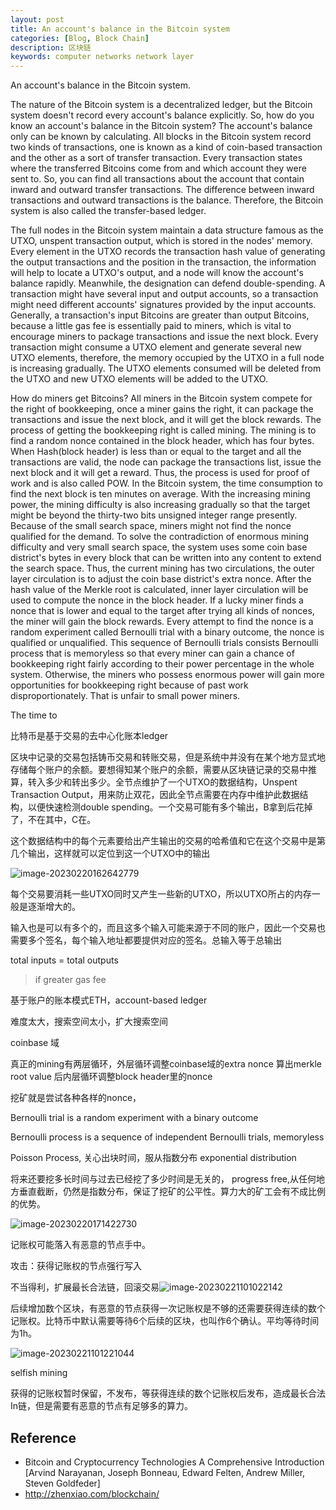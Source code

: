 ```yaml
---
layout: post
title: An account's balance in the Bitcoin system
categories: [Blog, Block Chain]
description: 区块链
keywords: computer networks network layer 
---
```


An account's balance in the Bitcoin system.

The nature of the Bitcoin system is a decentralized ledger, but the Bitcoin system doesn't record every account's balance explicitly. So, how do you know an account's balance in the Bitcoin system? The account's balance only can be known by calculating. All blocks in the Bitcoin system record two kinds of transactions, one is known as a kind of coin-based transaction and the other as a sort of transfer transaction. Every transaction states where the transferred Bitcoins come from and which account they were sent to. So, you can find all transactions about the account that contain inward and outward transfer transactions. The difference between inward transactions and outward transactions is the balance. Therefore, the Bitcoin system is also called the transfer-based ledger.



The full nodes in the Bitcoin system maintain a data structure famous as the UTXO, unspent transaction output, which is stored in the nodes' memory. Every element in the UTXO records the transaction hash value of generating the output transactions and the position in the transaction, the information will help to locate a UTXO's output, and a node will know the account's balance rapidly. Meanwhile, the designation can defend double-spending. A transaction might have several input and output accounts, so a transaction might need different accounts' signatures provided by the input accounts. Generally, a transaction's input Bitcoins are greater than output Bitcoins, because a little gas fee is essentially paid to miners, which is vital to encourage miners to package transactions and issue the next block. Every transaction might consume a UTXO element and generate several new UTXO elements, therefore, the memory occupied by the UTXO in a full node is increasing gradually. The UTXO elements consumed will be deleted from the UTXO and new UTXO elements will be added to the UTXO.



How do miners get Bitcoins? All miners in the Bitcoin system compete for the right of bookkeeping, once a miner gains the right, it can package the transactions and issue the next block, and it will get the block rewards. The process of getting the bookkeeping right is called mining. The mining is to find a random nonce contained in the block header, which has four bytes. When Hash(block header) is less than or equal to the target and all the transactions are valid, the node can package the transactions list, issue the next block and it will get a reward. Thus, the process is used for proof of work and is also called POW. In the Bitcoin system, the time consumption to find the next block is ten minutes on average. With the increasing mining power, the mining difficulty is also increasing gradually so that the target might be beyond the thirty-two bits unsigned integer range presently. Because of the small search space, miners might not find the nonce qualified for the demand. To solve the contradiction of enormous mining difficulty and very small search space, the system uses some coin base district's bytes in every block that can be written into any content to extend the search space. Thus, the current mining has two circulations, the outer layer circulation is to adjust the coin base district's extra nonce. After the hash value of the Merkle root is calculated, inner layer circulation will be used to compute the nonce in the block header. If a lucky miner finds a nonce that is lower and equal to the target after trying all kinds of nonces, the miner will gain the block rewards. Every attempt to find the nonce is a random experiment called Bernoulli trial with a binary outcome, the nonce is qualified or unqualified. This sequence of Bernoulli trials consists Bernoulli process that is memoryless so that every miner can gain a chance of bookkeeping right fairly according to their power percentage in the whole system. Otherwise, the miners who possess enormous power will gain more opportunities for bookkeeping right because of past work disproportionately. That is unfair to small power miners.

The time to

比特币是基于交易的去中心化账本ledger

区块中记录的交易包括铸币交易和转账交易，但是系统中并没有在某个地方显式地存储每个账户的余额。要想得知某个账户的余额，需要从区块链记录的交易中推算，转入多少和转出多少。全节点维护了一个UTXO的数据结构，Unspent Transaction Output，用来防止双花，因此全节点需要在内存中维护此数据结构，以便快速检测double spending。一个交易可能有多个输出，B拿到后花掉了，不在其中，C在。

这个数据结构中的每个元素要给出产生输出的交易的哈希值和它在这个交易中是第几个输出，这样就可以定位到这一个UTXO中的输出

![image-20230220162642779](https://wendaocsmaster.github.io/images/blog/image-20230220162642779.png)

每个交易要消耗一些UTXO同时又产生一些新的UTXO，所以UTXO所占的内存一般是逐渐增大的。

输入也是可以有多个的，而且这多个输入可能来源于不同的账户，因此一个交易也需要多个签名，每个输入地址都要提供对应的签名。总输入等于总输出

total inputs = total outputs

> if greater gas fee

基于账户的账本模式ETH，account-based ledger

难度太大，搜索空间太小，扩大搜索空间

coinbase 域

真正的mining有两层循环，外层循环调整coinbase域的extra nonce 算出merkle root value 后内层循环调整block header里的nonce

挖矿就是尝试各种各样的nonce，

Bernoulli trial is a random experiment with a binary outcome

Bernoulli process is a sequence of independent Bernoulli trials, memoryless

Poisson Process, 关心出块时间，服从指数分布 exponential distribution

将来还要挖多长时间与过去已经挖了多少时间是无关的， progress free,从任何地方垂直截断，仍然是指数分布，保证了挖矿的公平性。算力大的矿工会有不成比例的优势。

![image-20230220171422730](https://wendaocsmaster.github.io/images/blog/image-20230220171422730.png)

记账权可能落入有恶意的节点手中。 

攻击：获得记账权的节点强行写入

不当得利，扩展最长合法链，回滚交易![image-20230221101022142](https://wendaocsmaster.github.io/images/blog/image-20230221101022142.png)

后续增加数个区块，有恶意的节点获得一次记账权是不够的还需要获得连续的数个记账权。比特币中默认需要等待6个后续的区块，也叫作6个确认。平均等待时间为1h。

![image-20230221101221044](https://wendaocsmaster.github.io/images/blog/image-20230221101221044.png)

selfish mining

获得的记账权暂时保留，不发布，等获得连续的数个记账权后发布，造成最长合法In链，但是需要有恶意的节点有足够多的算力。

## Reference

- Bitcoin and Cryptocurrency Technologies A Comprehensive Introduction [Arvind Narayanan, Joseph Bonneau, Edward Felten, Andrew Miller, Steven Goldfeder]
- http://zhenxiao.com/blockchain/
